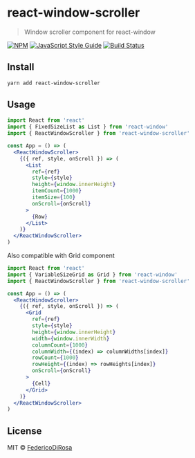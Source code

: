 # react-window-scroller

> Window scroller component for react-window

[![NPM](https://img.shields.io/npm/v/react-window-scroller.svg)](https://www.npmjs.com/package/react-window-scroller) [![JavaScript Style Guide](https://img.shields.io/badge/code_style-standard-brightgreen.svg)](https://standardjs.com) [![Build Status](https://travis-ci.org/FedericoDiRosa/react-window-scroller.svg?branch=master)](https://travis-ci.org/FedericoDiRosa/react-window-scroller)

## Install

```bash
yarn add react-window-scroller
```

## Usage

```jsx
import React from 'react'
import { FixedSizeList as List } from 'react-window'
import { ReactWindowScroller } from 'react-window-scroller'

const App = () => (
  <ReactWindowScroller>
    {({ ref, style, onScroll }) => (
      <List
        ref={ref}
        style={style}
        height={window.innerHeight}
        itemCount={1000}
        itemSize={100}
        onScroll={onScroll}
      >
        {Row}
      </List>
    )}
  </ReactWindowScroller>
)
```

Also compatible with Grid component

```jsx
import React from 'react'
import { VariableSizeGrid as Grid } from 'react-window'
import { ReactWindowScroller } from 'react-window-scroller'

const App = () => (
  <ReactWindowScroller>
    {({ ref, style, onScroll }) => (
      <Grid
        ref={ref}
        style={style}
        height={window.innerHeight}
        width={window.innerWidth}
        columnCount={1000}
        columnWidth={(index) => columnWidths[index]}
        rowCount={1000}
        rowHeight={(index) => rowHeights[index]}
        onScroll={onScroll}
      >
        {Cell}
      </Grid>
    )}
  </ReactWindowScroller>
)
```

## License

MIT © [FedericoDiRosa](https://github.com/FedericoDiRosa)
